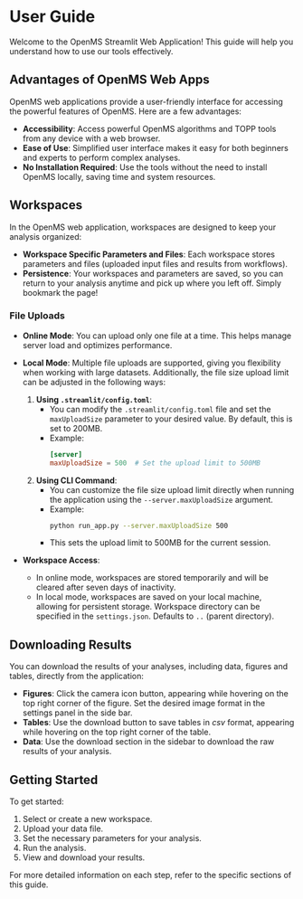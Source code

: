 # User Guide

Welcome to the OpenMS Streamlit Web Application! This guide will help you understand how to use our tools effectively.

## Advantages of OpenMS Web Apps

OpenMS web applications provide a user-friendly interface for accessing the powerful features of OpenMS. Here are a few advantages:
- **Accessibility**: Access powerful OpenMS algorithms and TOPP tools from any device with a web browser.
- **Ease of Use**: Simplified user interface makes it easy for both beginners and experts to perform complex analyses.
- **No Installation Required**: Use the tools without the need to install OpenMS locally, saving time and system resources.

## Workspaces

In the OpenMS web application, workspaces are designed to keep your analysis organized:
- **Workspace Specific Parameters and Files**: Each workspace stores parameters and files (uploaded input files and results from workflows).
- **Persistence**: Your workspaces and parameters are saved, so you can return to your analysis anytime and pick up where you left off. Simply bookmark the page!


### File Uploads
- **Online Mode**: You can upload only one file at a time. This helps manage server load and optimizes performance.

- **Local Mode**: Multiple file uploads are supported, giving you flexibility when working with large datasets. Additionally, the file size upload limit can be adjusted in the following ways:
  1. **Using `.streamlit/config.toml`**:
     - You can modify the `.streamlit/config.toml` file and set the `maxUploadSize` parameter to your desired value. By default, this is set to 200MB.
     - Example:
       ```toml
       [server]
       maxUploadSize = 500  # Set the upload limit to 500MB
       ```
  2. **Using CLI Command**:
     - You can customize the file size upload limit directly when running the application using the `--server.maxUploadSize` argument.
     - Example:
       ```bash
       python run_app.py --server.maxUploadSize 500
       ```
     - This sets the upload limit to 500MB for the current session.
     
- **Workspace Access**:
  - In online mode, workspaces are stored temporarily and will be cleared after seven days of inactivity.
  - In local mode, workspaces are saved on your local machine, allowing for persistent storage. Workspace directory can be specified in the `settings.json`. Defaults to `..` (parent directory).

## Downloading Results

You can download the results of your analyses, including data, figures and tables, directly from the application:
- **Figures**: Click the camera icon button, appearing while hovering on the top right corner of the figure. Set the desired image format in the settings panel in the side bar.
- **Tables**: Use the download button to save tables in *csv* format, appearing while hovering on the top right corner of the table.
- **Data**: Use the download section in the sidebar to download the raw results of your analysis.

## Getting Started

To get started:
1. Select or create a new workspace.
2. Upload your data file.
3. Set the necessary parameters for your analysis.
4. Run the analysis.
5. View and download your results.

For more detailed information on each step, refer to the specific sections of this guide.